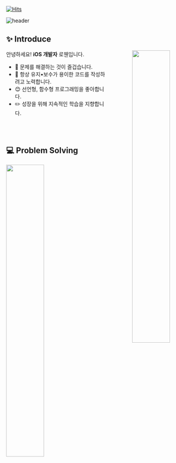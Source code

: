 <!--
**Tediousday93/Tediousday93** is a ✨ _special_ ✨ repository because its `README.md` (this file) appears on your GitHub profile.

Here are some ideas to get you started:

- 🔭 I’m currently working on ...
- 🌱 I’m currently learning ...
- 👯 I’m looking to collaborate on ...
- 🤔 I’m looking for help with ...
- 💬 Ask me about ...
- 📫 How to reach me: ...
- 😄 Pronouns: ...
- ⚡ Fun fact: ...
-->


[![Hits](https://hits.seeyoufarm.com/api/count/incr/badge.svg?url=https%3A%2F%2Fgithub.com%2FTediousday93&count_bg=%236F9EF8&title_bg=%23000000&icon=smugmug.svg&icon_color=%236F9EF8&title=hits&edge_flat=false)](https://hits.seeyoufarm.com)

![header](https://capsule-render.vercel.app/api?type=waving&color=timeGradient&text=Welcome%20to%20Rowan's%20GitHub%20👋&animation=twinkling&fontSize=40&fontAlignY=50&fontAlign=50&height=180)


## ✨ Introduce

<div align="center">
  <div aling="right" width="45%">
    <img align="right" width="45%" src="https://github-readme-stats.vercel.app/api?username=Tediousday93&show_icons=true&theme=github_dark_dimmed&hide="/>
  </div>
  
  <div align="left" width="50%">
    
  안녕하세요! **iOS 개발자** 로웬입니다. <br>
  - 🔭 문제를 해결하는 것이 즐겁습니다. <br>
  - 🌱 항상 유지•보수가 용이한 코드를 작성하려고 노력합니다. <br>
  - 😊 선언형, 함수형 프로그래밍을 좋아합니다. <br>
  - ✏️ 성장을 위해 지속적인 학습을 지향합니다. <br>

  </div>
</div>
<br>
<br>

## 💻 Problem Solving
<img align="left" width="45%" src="http://mazassumnida.wtf/api/pastel/generate_badge?boj=kimkj93"/></a>
